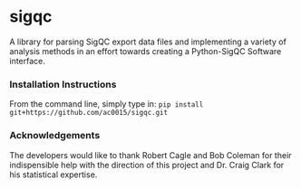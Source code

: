 # sigqc
A library for parsing SigQC export data files and implementing a variety of analysis methods in an effort towards creating a Python-SigQC Software interface.

### Installation Instructions
From the command line, simply type in:
`pip install git+https://github.com/ac0015/sigqc.git`

### Acknowledgements
The developers would like to thank Robert Cagle and Bob Coleman for their indispensible help with the direction of this project and Dr. Craig Clark for his statistical expertise.
